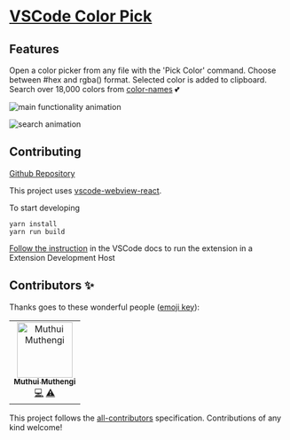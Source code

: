 # [VSCode Color Pick](https://marketplace.visualstudio.com/items?itemName=adam-watters.vscode-color-pick)

## Features

Open a color picker from any file with the 'Pick Color' command. Choose between #hex and rgba() format. Selected color is added to clipboard. Search over 18,000 colors from [color-names](https://github.com/meodai/color-names) 💕

![main functionality animation](https://github.com/adamwatters/vscode-color-pick/raw/master/./demo.gif)

![search animation](https://github.com/adamwatters/vscode-color-pick/raw/master/./demo2.gif)

## Contributing

[Github Repository](https://github.com/adamwatters/vscode-color-pick)

This project uses [vscode-webview-react](https://github.com/rebornix/vscode-webview-react).

To start developing

```
yarn install
yarn run build
```

[Follow the instruction](https://github.com/rebornix/vscode-webview-react) in the VSCode docs to run the extension in a Extension Development Host

## Contributors ✨

Thanks goes to these wonderful people ([emoji key](https://allcontributors.org/docs/en/emoji-key)):

<!-- ALL-CONTRIBUTORS-LIST:START - Do not remove or modify this section -->
<!-- prettier-ignore -->
<table><tr><td align="center"><a href="https://github.com/brayovsky"><img src="https://avatars1.githubusercontent.com/u/19430730?v=4" width="100px;" alt="Muthui Muthengi"/><br /><sub><b>Muthui Muthengi</b></sub></a><br /><a href="https://github.com/adamwatters/vscode-color-pick/commits?author=brayovsky" title="Code">💻</a> <a href="https://github.com/adamwatters/vscode-color-pick/commits?author=brayovsky" title="Tests">⚠️</a></td></tr></table>

<!-- ALL-CONTRIBUTORS-LIST:END -->

This project follows the [all-contributors](https://github.com/all-contributors/all-contributors) specification. Contributions of any kind welcome!